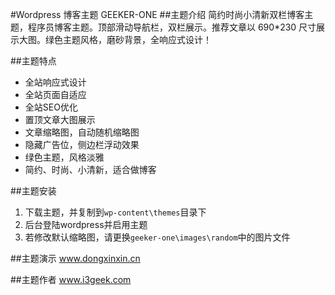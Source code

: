 #Wordpress 博客主题 GEEKER-ONE
##主题介绍
简约时尚小清新双栏博客主题，程序员博客主题。顶部滑动导航栏，双栏展示。推荐文章以 690*230 尺寸展示大图。绿色主题风格，磨砂背景，全响应式设计！

##主题特点
* 全站响应式设计
* 全站页面自适应
* 全站SEO优化
* 置顶文章大图展示
* 文章缩略图，自动随机缩略图
* 隐藏广告位，侧边栏浮动效果
* 绿色主题，风格淡雅
* 简约、时尚、小清新，适合做博客

##主题安装
1. 下载主题，并复制到`wp-content\themes`目录下
2. 后台登陆wordpress并启用主题
3. 若修改默认缩略图，请更换`geeker-one\images\random`中的图片文件

##主题演示
www.dongxinxin.cn

##主题作者
www.i3geek.com